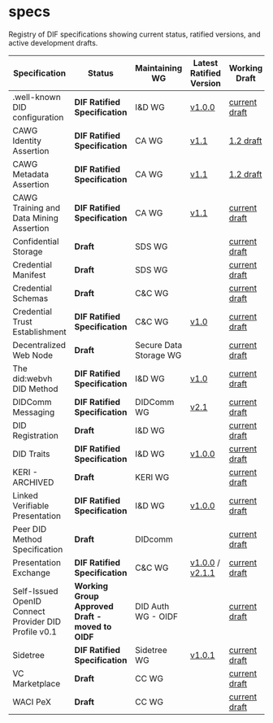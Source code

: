 # specs

Registry of DIF specifications showing current status, ratified versions, and active development drafts.

| Specification | Status | Maintaining WG | Latest Ratified Version | Working Draft |
|---------------|--------|----------------|-------------------------|---------------|
| .well-known DID configuration | __DIF Ratified Specification__ | I&D WG | [v1.0.0](https://identity.foundation/well-known-did-configuration/resources/did-configuration/v1.0.0) | [current draft](https://identity.foundation/well-known-did-configuration/resources/did-configuration) |
| CAWG Identity Assertion  | __DIF Ratified Specification__ | CA WG | [v1.1](https://cawg.io/identity/1.1/)  | [1.2 draft](https://cawg.io/identity/draft/) |
| CAWG Metadata Assertion  | __DIF Ratified Specification__ | CA WG | [v1.1](https://cawg.io/metadata/1.1/) | [1.2 draft](https://cawg.io/metadata/draft/) |
| CAWG Training and Data Mining Assertion  | __DIF Ratified Specification__ | CA WG | [v1.1](https://cawg.io/training-and-data-mining/1.1/)   | [current draft](https://cawg.io/training-and-data-mining/draft/) |
| Confidential Storage | __Draft__  |SDS WG |   |  [current draft](https://identity.foundation/confidential-storage/) |
| Credential Manifest | __Draft__ |  SDS WG |  |  [current draft](https://identity.foundation/credential-manifest/) |
| Credential Schemas  | __Draft__ | C&C WG | | [current draft](https://identity.foundation/credential-schemas/) |
| Credential Trust Establishment | __DIF Ratified Specification__  | C&C WG | [v1.0](https://identity.foundation/credential-trust-establishment/) | [current draft](https://identity.foundation/credential-trust-establishment/) |
| Decentralized Web Node  | __Draft__  | Secure Data Storage WG |  |  [current draft](https://identity.foundation/decentralized-web-node/spec/) |
| The did:webvh DID Method  | __DIF Ratified Specification__ | I&D WG | [v1.0](https://identity.foundation/didwebvh/v1.0/) | [current draft](https://identity.foundation/didwebvh/) |
| DIDComm Messaging  | __DIF Ratified Specification__ | DIDComm WG | [v2.1](https://identity.foundation/didcomm-messaging/spec/v2.1/)|  [current draft](https://identity.foundation/didcomm-messaging/spec/) |
| DID Registration  | __Draft__  |  I&D WG |  |  [current draft](https://identity.foundation/did-registration/) |
| DID Traits  | __DIF Ratified Specification__ | I&D WG | [v1.0.0](https://identity.foundation/did-traits/v1.0.0/) | [current draft](https://identity.foundation/did-traits/) |
| KERI - ARCHIVED | __Draft__ | KERI WG |   |  [current draft](https://github.com/decentralized-identity/keri) |
| Linked Verifiable Presentation  | __DIF Ratified Specification__ | I&D WG  | [v1.0.0](https://identity.foundation/linked-vp/spec/v1.0.0/) | [current draft](https://identity.foundation/linked-vp)|
| Peer DID Method Specification  | __Draft__ | DIDcomm  |  |   [current draft](https://identity.foundation/peer-did-method-spec/) |
| Presentation Exchange | __DIF Ratified Specification__ | C&C WG |  [v1.0.0](https://identity.foundation/presentation-exchange/spec/v1.0.0/) / [v2.1.1](https://identity.foundation/presentation-exchange/spec/v2.1.1/) | [current draft](https://github.com/decentralized-identity/presentation-exchange) |
| Self-Issued OpenID Connect Provider DID Profile v0.1  | __Working Group Approved Draft - moved to OIDF__  | DID Auth WG - OIDF  | | [current draft](https://identity.foundation/did-siop/) |
| Sidetree   | __DIF Ratified Specification__  | Sidetree WG |[v1.0.1](https://identity.foundation/sidetree/spec/) | [current draft](https://identity.foundation/sidetree/spec/) |
| VC Marketplace | __Draft__| CC WG | | [current draft](https://identity.foundation/vc-marketplace/) |
| WACI PeX | __Draft__ | CC WG | | [current draft](https://identity.foundation/waci-presentation-exchange/) |




